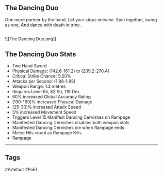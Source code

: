 ## The Dancing Duo
One more partner by the hand,
Let your steps entwine.
Spin together, swing as one,
And dance with death in trine.
##
![[The Dancing Duo.png]]
## The Dancing Duo Stats
- Two Hand Sword
- Physical Damage: (142.6-161.2) to (239.2-270.4)
- Critical Strike Chance: 5.00%
- Attacks per Second: (1.88-1.95)
- Weapon Range: 1.3 metres
- Requires Level 65, 82 Str, 119 Dex
- 60% increased Global Accuracy Rating
- (130-160)% increased Physical Damage
- (25-30)% increased Attack Speed
- 5% increased Movement Speed
- Triggers Level 15 Manifest Dancing Dervishes on Rampage
- Manifested Dancing Dervishes disables both weapon slots
- Manifested Dancing Dervishes die when Rampage ends
- Melee Hits count as Rampage Kills
- Rampage


---
## Tags
#Artefact
#PoE1